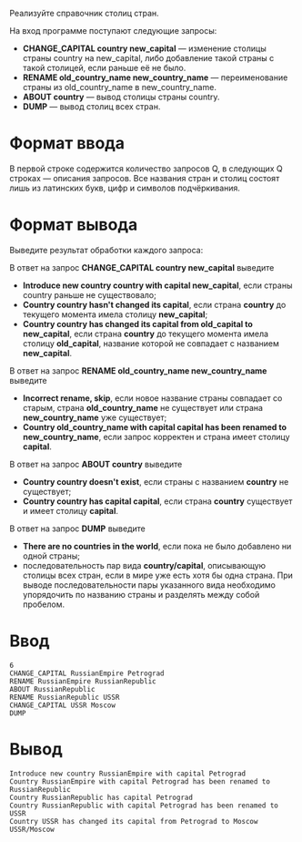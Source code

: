 Реализуйте справочник столиц стран.

На вход программе поступают следующие запросы:

* **CHANGE_CAPITAL country new_capital** — изменение столицы страны country на new_capital, либо добавление такой страны с такой столицей, если раньше её не было.
* **RENAME old_country_name new_country_name** — переименование страны из old_country_name в new_country_name.
* **ABOUT country** — вывод столицы страны country.
* **DUMP** — вывод столиц всех стран.

# Формат ввода
В первой строке содержится количество запросов Q, в следующих Q строках — описания запросов. Все названия стран и столиц состоят лишь из латинских букв, цифр и символов подчёркивания.

# Формат вывода
Выведите результат обработки каждого запроса:

В ответ на запрос **CHANGE_CAPITAL country new_capital** выведите
* **Introduce new country country with capital new_capital**, если страны country раньше не существовало;
* **Country country hasn't changed its capital**, если страна **country** до текущего момента имела столицу **new_capital**;
* **Country country has changed its capital from old_capital to new_capital**, если страна **country** до текущего момента имела столицу **old_capital**, название которой не совпадает с названием **new_capital**.

В ответ на запрос **RENAME old_country_name new_country_name** выведите
* **Incorrect rename, skip**, если новое название страны совпадает со старым, страна **old_country_name** не существует или страна **new_country_name** уже существует;
* **Country old_country_name with capital capital has been renamed to new_country_name**, если запрос корректен и страна имеет столицу **capital**.

В ответ на запрос **ABOUT country** выведите
* **Country country doesn't exist**, если страны с названием **country** не существует;
* **Country country has capital capital**, если страна **country** существует и имеет столицу **capital**.

В ответ на запрос **DUMP** выведите
* **There are no countries in the world**, если пока не было добавлено ни одной страны;
* последовательность пар вида **country/capital**, описывающую столицы всех стран, если в мире уже есть хотя бы одна страна. При выводе последовательности пары указанного вида необходимо упорядочить по названию страны и разделять между собой пробелом.
# Ввод
```
6
CHANGE_CAPITAL RussianEmpire Petrograd
RENAME RussianEmpire RussianRepublic
ABOUT RussianRepublic
RENAME RussianRepublic USSR
CHANGE_CAPITAL USSR Moscow
DUMP
```
# Вывод
```
Introduce new country RussianEmpire with capital Petrograd
Country RussianEmpire with capital Petrograd has been renamed to RussianRepublic
Country RussianRepublic has capital Petrograd
Country RussianRepublic with capital Petrograd has been renamed to USSR
Country USSR has changed its capital from Petrograd to Moscow
USSR/Moscow
```
